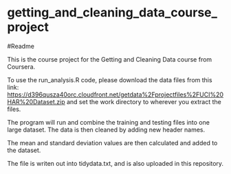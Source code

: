 # getting_and_cleaning_data_course_project
#Readme

This is the course project for the Getting and Cleaning Data course from Coursera.

To use the run_analysis.R code, please download the data files from this link:
https://d396qusza40orc.cloudfront.net/getdata%2Fprojectfiles%2FUCI%20HAR%20Dataset.zip
and set the work directory to wherever you extract the files. 

The program will run and combine the training and testing files into one large dataset. The data is then cleaned by adding new header names. 

The mean and standard deviation values are then calculated and added to the dataset.

The file is writen out into tidydata.txt, and is also uploaded in this repository. 
